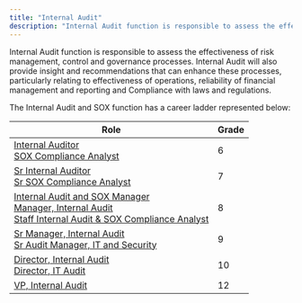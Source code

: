 ```yaml
---
title: "Internal Audit"
description: "Internal Audit function is responsible to assess the effectiveness of risk management, control and governance processes."
---
```


Internal Audit function is responsible to assess the effectiveness of risk management, control and governance processes. Internal Audit will also provide insight and recommendations that can enhance these processes, particularly relating to effectiveness of operations, reliability of financial management and reporting and Compliance with laws and regulations.

The Internal Audit and SOX function has a career ladder represented below:

| Role                                                | Grade |
|-----------------------------------------------------|-------|
| [Internal Auditor](/job-families/finance/internal-audit/internal-auditor/) <br> [SOX Compliance Analyst](/job-families/finance/internal-audit/internal-auditor/) | 6 |
| [Sr Internal Auditor](/job-families/finance/internal-audit/senior-internal-auditor/) <br> [Sr SOX Compliance Analyst](/job-families/finance/internal-audit/senior-internal-auditor/) | 7 |
| [Internal Audit and SOX Manager](/job-families/finance/internal-audit/internal-audit-and-sox-manager/) <br> [Manager, Internal Audit](/job-families/finance/internal-audit/manager-internal-audit/) <br> [Staff Internal Audit & SOX Compliance Analyst](/job-families/finance/internal-audit/staff-internal-audit-sox-compliance-analyst/) | 8 |
| [Sr Manager, Internal Audit](/job-families/finance/internal-audit/senior-manager-internal-audit/) <br> [Sr Audit Manager, IT and Security](/job-families/finance/internal-audit/senior-audit-manager-it-and-security/) | 9 |
| [Director, Internal Audit](/job-families/finance/internal-audit/director-internal-audit/) <br> [Director, IT Audit](/job-families/finance/internal-audit/director-IT-audit/) | 10 |
| [VP, Internal Audit](/job-families/finance/internal-audit/vp-internal-audit/) | 12 |
